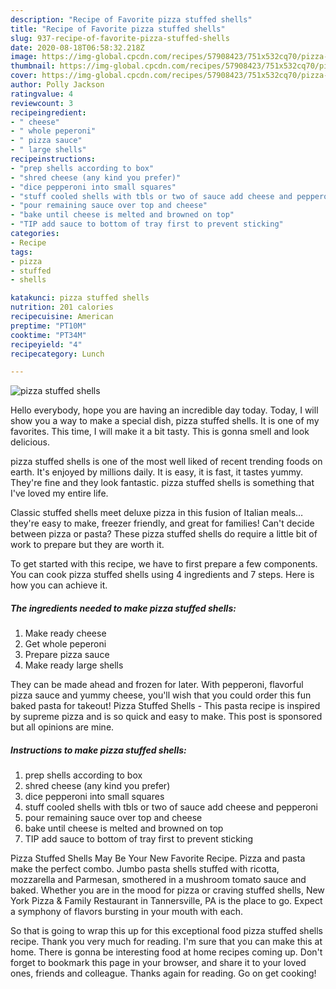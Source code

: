 ```yaml
---
description: "Recipe of Favorite pizza stuffed shells"
title: "Recipe of Favorite pizza stuffed shells"
slug: 937-recipe-of-favorite-pizza-stuffed-shells
date: 2020-08-18T06:58:32.218Z
image: https://img-global.cpcdn.com/recipes/57908423/751x532cq70/pizza-stuffed-shells-recipe-main-photo.jpg
thumbnail: https://img-global.cpcdn.com/recipes/57908423/751x532cq70/pizza-stuffed-shells-recipe-main-photo.jpg
cover: https://img-global.cpcdn.com/recipes/57908423/751x532cq70/pizza-stuffed-shells-recipe-main-photo.jpg
author: Polly Jackson
ratingvalue: 4
reviewcount: 3
recipeingredient:
- " cheese"
- " whole peperoni"
- " pizza sauce"
- " large shells"
recipeinstructions:
- "prep shells according to box"
- "shred cheese (any kind you prefer)"
- "dice pepperoni into small squares"
- "stuff cooled shells with tbls or two of sauce add cheese and pepperoni"
- "pour remaining sauce over top and cheese"
- "bake until cheese is melted and browned on top"
- "TIP add sauce to bottom of tray first to prevent sticking"
categories:
- Recipe
tags:
- pizza
- stuffed
- shells

katakunci: pizza stuffed shells 
nutrition: 201 calories
recipecuisine: American
preptime: "PT10M"
cooktime: "PT34M"
recipeyield: "4"
recipecategory: Lunch

---
```



![pizza stuffed shells](https://img-global.cpcdn.com/recipes/57908423/751x532cq70/pizza-stuffed-shells-recipe-main-photo.jpg)

Hello everybody, hope you are having an incredible day today. Today, I will show you a way to make a special dish, pizza stuffed shells. It is one of my favorites. This time, I will make it a bit tasty. This is gonna smell and look delicious.

pizza stuffed shells is one of the most well liked of recent trending foods on earth. It's enjoyed by millions daily. It is easy, it is fast, it tastes yummy. They're fine and they look fantastic. pizza stuffed shells is something that I've loved my entire life.

Classic stuffed shells meet deluxe pizza in this fusion of Italian meals… they&#39;re easy to make, freezer friendly, and great for families! Can&#39;t decide between pizza or pasta? These pizza stuffed shells do require a little bit of work to prepare but they are worth it.


To get started with this recipe, we have to first prepare a few components. You can cook pizza stuffed shells using 4 ingredients and 7 steps. Here is how you can achieve it.

<!--inarticleads1-->

##### The ingredients needed to make pizza stuffed shells:

1. Make ready  cheese
1. Get  whole peperoni
1. Prepare  pizza sauce
1. Make ready  large shells


They can be made ahead and frozen for later. With pepperoni, flavorful pizza sauce and yummy cheese, you&#39;ll wish that you could order this fun baked pasta for takeout! Pizza Stuffed Shells - This pasta recipe is inspired by supreme pizza and is so quick and easy to make. This post is sponsored but all opinions are mine. 

<!--inarticleads2-->

##### Instructions to make pizza stuffed shells:

1. prep shells according to box
1. shred cheese (any kind you prefer)
1. dice pepperoni into small squares
1. stuff cooled shells with tbls or two of sauce add cheese and pepperoni
1. pour remaining sauce over top and cheese
1. bake until cheese is melted and browned on top
1. TIP add sauce to bottom of tray first to prevent sticking


Pizza Stuffed Shells May Be Your New Favorite Recipe. Pizza and pasta make the perfect combo. Jumbo pasta shells stuffed with ricotta, mozzarella and Parmesan, smothered in a mushroom tomato sauce and baked. Whether you are in the mood for pizza or craving stuffed shells, New York Pizza &amp; Family Restaurant in Tannersville, PA is the place to go. Expect a symphony of flavors bursting in your mouth with each. 

So that is going to wrap this up for this exceptional food pizza stuffed shells recipe. Thank you very much for reading. I'm sure that you can make this at home. There is gonna be interesting food at home recipes coming up. Don't forget to bookmark this page in your browser, and share it to your loved ones, friends and colleague. Thanks again for reading. Go on get cooking!
